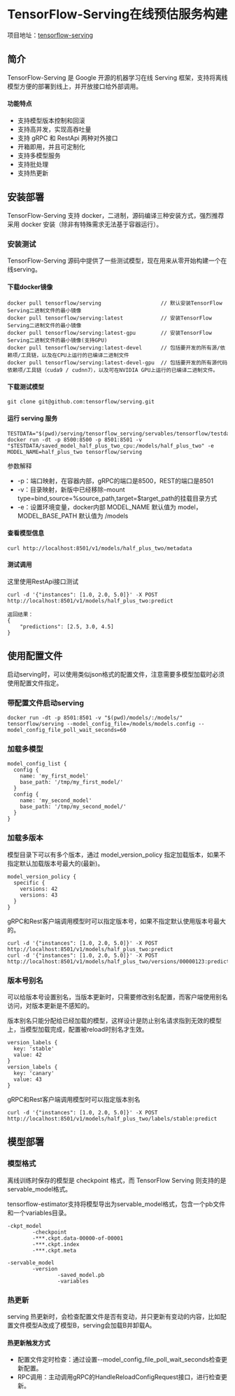 # TensorFlow-Serving在线预估服务构建

项目地址：[tensorflow-serving](https://github.com/tensorflow/serving)

## 简介
TensorFlow-Serving 是 Google 开源的机器学习在线 Serving 框架，支持将离线模型方便的部署到线上，并开放接口给外部调用。

#### 功能特点
- 支持模型版本控制和回滚
- 支持高并发，实现高吞吐量
- 支持 gRPC 和 RestApi 两种对外接口
- 开箱即用，并且可定制化
- 支持多模型服务
- 支持批处理
- 支持热更新

## 安装部署
TensorFlow-Serving 支持 docker，二进制，源码编译三种安装方式，强烈推荐采用 docker 安装（除非有特殊需求无法基于容器运行）。

### 安装测试
TensorFlow-Serving 源码中提供了一些测试模型，现在用来从零开始构建一个在线serving。

#### 下载docker镜像
```
docker pull tensorflow/serving                   // 默认安装TensorFlow Serving二进制文件的最小镜像
docker pull tensorflow/serving:latest            // 安装TensorFlow Serving二进制文件的最小镜像
docker pull tensorflow/serving:latest-gpu        // 安装TensorFlow Serving二进制文件的最小镜像(支持GPU)
docker pull tensorflow/serving:latest-devel      // 包括要开发的所有源/依赖项/工具链，以及在CPU上运行的已编译二进制文件
docker pull tensorflow/serving:latest-devel-gpu  // 包括要开发的所有源代码依赖项/工具链（cuda9 / cudnn7），以及可在NVIDIA GPU上运行的已编译二进制文件。
```

#### 下载测试模型
```
git clone git@github.com:tensorflow/serving.git
```

#### 运行 serving 服务
```
TESTDATA="$(pwd)/serving/tensorflow_serving/servables/tensorflow/testdata"
docker run -dt -p 8500:8500 -p 8501:8501 -v "$TESTDATA/saved_model_half_plus_two_cpu:/models/half_plus_two" -e MODEL_NAME=half_plus_two tensorflow/serving
```
参数解释
- -p：端口映射，在容器内部，gRPC的端口是8500，REST的端口是8501
- -v：目录映射，新版中已经移除–mount type=bind,source=%source_path,target=$target_path的挂载目录方式
- -e：设置环境变量，docker内部 MODEL_NAME 默认值为 model，MODEL_BASE_PATH 默认值为 /models

#### 查看模型信息
```
curl http://localhost:8501/v1/models/half_plus_two/metadata
```

#### 测试调用
这里使用RestApi接口测试
```
curl -d '{"instances": [1.0, 2.0, 5.0]}' -X POST http://localhost:8501/v1/models/half_plus_two:predict

返回结果：
{
    "predictions": [2.5, 3.0, 4.5]
}
```

## 使用配置文件
启动serving时，可以使用类似json格式的配置文件，注意需要多模型加载时必须使用配置文件指定。

### 带配置文件启动serving
```
docker run -dt -p 8501:8501 -v "$(pwd)/models/:/models/" tensorflow/serving --model_config_file=/models/models.config --model_config_file_poll_wait_seconds=60
```

### 加载多模型
```
model_config_list {
  config {
    name: 'my_first_model'
    base_path: '/tmp/my_first_model/'
  }
  config {
    name: 'my_second_model'
    base_path: '/tmp/my_second_model/'
  }
}
```

### 加载多版本
模型目录下可以有多个版本，通过 model_version_policy 指定加载版本，如果不指定默认加载版本号最大的(最新)。
```
model_version_policy {
  specific {
    versions: 42
    versions: 43
  }
}
```

gRPC和Rest客户端调用模型时可以指定版本号，如果不指定默认使用版本号最大的。
```
curl -d '{"instances": [1.0, 2.0, 5.0]}' -X POST http://localhost:8501/v1/models/half_plus_two:predict
curl -d '{"instances": [1.0, 2.0, 5.0]}' -X POST http://localhost:8501/v1/models/half_plus_two/versions/00000123:predict
```

### 版本号别名
可以给版本号设置别名，当版本更新时，只需要修改别名配置，而客户端使用别名访问，对版本更新是不感知的。

版本别名只能分配给已经加载的模型，这样设计是防止别名请求指到无效的模型上，当模型加载完成，配置被reload时别名才生效。

```
version_labels {
  key: 'stable'
  value: 42
}
version_labels {
  key: 'canary'
  value: 43
}
```
gRPC和Rest客户端调用模型时可以指定版本别名
```
curl -d '{"instances": [1.0, 2.0, 5.0]}' -X POST http://localhost:8501/v1/models/half_plus_two/labels/stable:predict
```

## 模型部署
### 模型格式
离线训练时保存的模型是 checkpoint 格式，而 TensorFlow Serving 则支持的是servable_model格式。

tensorflow-estimator支持将模型导出为servable_model格式，包含一个pb文件和一个variables目录。

```
-ckpt_model
        -checkpoint
        -***.ckpt.data-00000-of-00001
        -***.ckpt.index
        -***.ckpt.meta
        
-servable_model
        -version
                -saved_model.pb
                -variables
```

### 热更新
serving 热更新时，会检查配置文件是否有变动，并只更新有变动的内容，比如配置文件模型A改成了模型B，serving会加载B并卸载A。

#### 热更新触发方式
- 配置文件定时检查：通过设置--model_config_file_poll_wait_seconds检查更新配置。
- RPC调用：主动调用gRPC的HandleReloadConfigRequest接口，进行检查更新。


